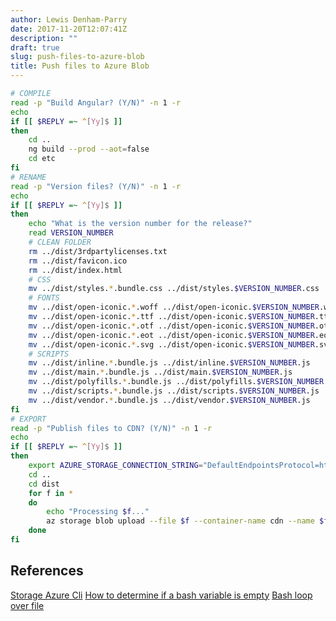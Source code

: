 ```yaml
---
author: Lewis Denham-Parry
date: 2017-11-20T12:07:41Z
description: ""
draft: true
slug: push-files-to-azure-blob
title: Push files to Azure Blob
---
```


```bash
# COMPILE
read -p "Build Angular? (Y/N)" -n 1 -r
echo
if [[ $REPLY =~ ^[Yy]$ ]]
then
    cd ..
    ng build --prod --aot=false
    cd etc
fi
# RENAME
read -p "Version files? (Y/N)" -n 1 -r
echo
if [[ $REPLY =~ ^[Yy]$ ]]
then
    echo "What is the version number for the release?"
    read VERSION_NUMBER
    # CLEAN FOLDER
    rm ../dist/3rdpartylicenses.txt
    rm ../dist/favicon.ico
    rm ../dist/index.html
    # CSS
    mv ../dist/styles.*.bundle.css ../dist/styles.$VERSION_NUMBER.css
    # FONTS
    mv ../dist/open-iconic.*.woff ../dist/open-iconic.$VERSION_NUMBER.woff
    mv ../dist/open-iconic.*.ttf ../dist/open-iconic.$VERSION_NUMBER.ttf
    mv ../dist/open-iconic.*.otf ../dist/open-iconic.$VERSION_NUMBER.otf
    mv ../dist/open-iconic.*.eot ../dist/open-iconic.$VERSION_NUMBER.eot
    mv ../dist/open-iconic.*.svg ../dist/open-iconic.$VERSION_NUMBER.svg
    # SCRIPTS
    mv ../dist/inline.*.bundle.js ../dist/inline.$VERSION_NUMBER.js
    mv ../dist/main.*.bundle.js ../dist/main.$VERSION_NUMBER.js
    mv ../dist/polyfills.*.bundle.js ../dist/polyfills.$VERSION_NUMBER.js
    mv ../dist/scripts.*.bundle.js ../dist/scripts.$VERSION_NUMBER.js
    mv ../dist/vendor.*.bundle.js ../dist/vendor.$VERSION_NUMBER.js
fi
# EXPORT
read -p "Publish files to CDN? (Y/N)" -n 1 -r
echo
if [[ $REPLY =~ ^[Yy]$ ]]
then
    export AZURE_STORAGE_CONNECTION_STRING="DefaultEndpointsProtocol=https;AccountName=tigerbay;AccountKey=b5YrSfIge4Dcv1aKlzBLWeS16OpZJFY7lzWXhCcsMyHz/MuvcRbhS3Hl2B09n/XI6XuzBWLJ8bmTt9/737H84w==;EndpointSuffix=core.windows.net"
    cd ..
    cd dist
    for f in *
    do
        echo "Processing $f..."
        az storage blob upload --file $f --container-name cdn --name $f
    done
fi
```

## References

[Storage Azure Cli](https://docs.microsoft.com/en-us/azure/storage/common/storage-azure-cli)
[How to determine if a bash variable is empty](https://serverfault.com/questions/7503/how-to-determine-if-a-bash-variable-is-empty)
[Bash loop over file](https://www.cyberciti.biz/faq/bash-loop-over-file/)